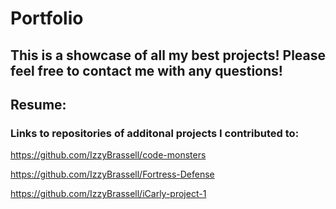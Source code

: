 # Portfolio

## This is a showcase of all my best projects! Please feel free to contact me with any questions!

## Resume:


### Links to repositories of additonal projects I contributed to:

https://github.com/IzzyBrassell/code-monsters

https://github.com/IzzyBrassell/Fortress-Defense

https://github.com/IzzyBrassell/iCarly-project-1
